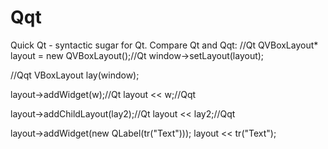 Qqt
===

Quick Qt - syntactic sugar for Qt.
Compare Qt and Qqt:
//Qt
QVBoxLayout* layout = new QVBoxLayout();//Qt
window->setLayout(layout);

//Qqt
VBoxLayout lay(window);

layout->addWidget(w);//Qt
layout << w;//Qqt

layout->addChildLayout(lay2);//Qt
layout << lay2;//Qqt

layout->addWidget(new QLabel(tr("Text")));
layout << tr("Text");